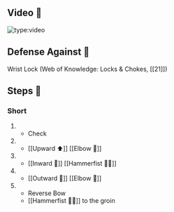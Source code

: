 ## Video 🎥

![type:video](https://www.youtube.com/embed/IXZ6kr4VHQw?start=257&end=272)

## Defense Against 🤺

Wrist Lock (Web of Knowledge: Locks & Chokes, [[21]])

## Steps 👣

### Short

1. - Check
2. - [[Upward ⬆️]] [[Elbow 💪]]
3. - [[Inward 🔽]] [[Hammerfist 🔨✊]]
4. - [[Outward 🔼]] [[Elbow 💪]]
5. - Reverse Bow
   - [[Hammerfist 🔨✊]] to the groin
